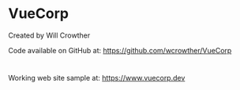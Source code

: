 # VueCorp 
Created by Will Crowther

Code available on GitHub at:
https://github.com/wcrowther/VueCorp

#

Working web site sample at:  https://www.vuecorp.dev
